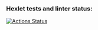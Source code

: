 ### Hexlet tests and linter status:
[![Actions Status](https://github.com/annastincher/qa-engineer-project-85/actions/workflows/hexlet-check.yml/badge.svg)](https://github.com/annastincher/qa-engineer-project-85/actions)